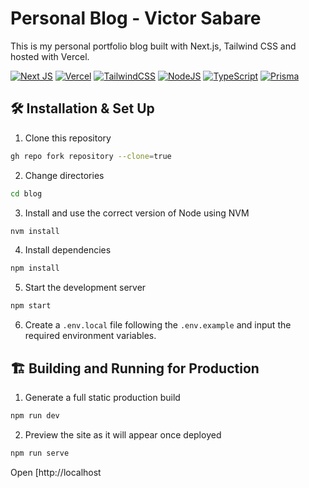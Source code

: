 # Personal Blog - Victor Sabare

This is my personal portfolio blog built with Next.js, Tailwind CSS and hosted with Vercel.

[![Next JS](https://img.shields.io/badge/Next-black?style=for-the-badge&logo=next.js&logoColor=white)](https://nextjs.org/)
[![Vercel](https://img.shields.io/badge/vercel-%23000000.svg?style=for-the-badge&logo=vercel&logoColor=white)](https://vercel.com/)
[![TailwindCSS](https://img.shields.io/badge/tailwindcss-%2338B2AC.svg?style=for-the-badge&logo=tailwind-css&logoColor=white)](https://tailwindcss.com/)
[![NodeJS](https://img.shields.io/badge/node.js-6DA55F?style=for-the-badge&logo=node.js&logoColor=white)](https://nodejs.org/)
[![TypeScript](https://img.shields.io/badge/typescript-%23007ACC.svg?style=for-the-badge&logo=typescript&logoColor=white)](https://www.typescriptlang.org/)
[![Prisma](https://img.shields.io/badge/Prisma-3982CE?style=for-the-badge&logo=Prisma&logoColor=white)](https://www.prisma.io/)

## 🛠 Installation & Set Up

1. Clone this repository
```bash
gh repo fork repository --clone=true
```

2. Change directories
```bash
cd blog
```

3. Install and use the correct version of Node using NVM
```bash
nvm install
```

4. Install dependencies
```bash
npm install
```

5. Start the development server
```bash
npm start
```

6. Create a `.env.local` file following the `.env.example` and input the required environment variables.

## 🏗️ Building and Running for Production

1. Generate a full static production build
```bash
npm run dev
```

2. Preview the site as it will appear once deployed
```bash
npm run serve
```

Open [http://localhost

